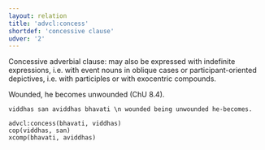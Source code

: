 ```yaml
---
layout: relation
title: 'advcl:concess'
shortdef: 'concessive clause'
udver: '2'
---
```


Concessive adverbial clause: may also be expressed with indefinite expressions, i.e. with event nouns in oblique cases or participant-oriented depictives, i.e. with participles or with exocentric compounds.

Wounded, he becomes unwounded (ChU 8.4).
~~~ sdparse
viddhas san aviddhas bhavati \n wounded being unwounded he-becomes.

advcl:concess(bhavati, viddhas)
cop(viddhas, san)
xcomp(bhavati, aviddhas)
~~~
<!-- Interlanguage links updated Ne 5. května 2024, 18:20:34 CEST -->
